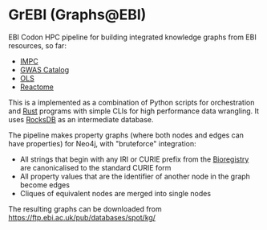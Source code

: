 # GrEBI (Graphs@EBI)

EBI Codon HPC pipeline for building integrated knowledge graphs from EBI resources, so far:

* [IMPC](https://www.mousephenotype.org/)
* [GWAS Catalog](https://www.ebi.ac.uk/gwas)
* [OLS](https://www.ebi.ac.uk/ols4)
* [Reactome](https://reactome.org/)

This is a implemented as a combination of Python scripts for orchestration and [Rust](https://www.rust-lang.org/) programs with simple CLIs for high performance data wrangling. It uses [RocksDB](https://github.com/facebook/rocksdb) as an intermediate database.

The pipeline makes property graphs (where both nodes and edges can have properties) for Neo4j, with "bruteforce" integration:

* All strings that begin with any IRI or CURIE prefix from the [Bioregistry](https://bioregistry.io/) are canonicalised to the standard CURIE form
* All property values that are the identifier of another node in the graph become edges
* Cliques of equivalent nodes are merged into single nodes

The resulting graphs can be downloaded from https://ftp.ebi.ac.uk/pub/databases/spot/kg/




